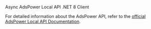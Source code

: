 Async AdsPower Local API .NET 8 Client 

For detailed information about the AdsPower API, refer to the [official AdsPower Local API Documentation](https://localapi-doc-en.adspower.com/).